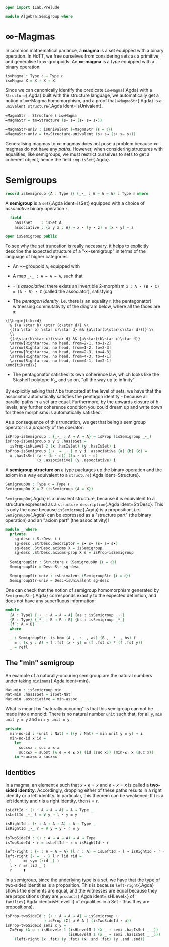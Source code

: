 ```agda
open import 1Lab.Prelude

module Algebra.Semigroup where
```

<!--
```agda
private variable
  ℓ ℓ₁ : Level
  A : Type ℓ
```
-->

# ∞-Magmas

In common mathematical parlance, a **magma** is a set equipped with a
binary operation. In HoTT, we free ourselves from considering sets as a
primitive, and generalise to ∞-groupoids: An **∞-magma** is a _type_
equipped with a binary operation.

```agda
is∞Magma : Type ℓ → Type ℓ
is∞Magma X = X → X → X
```

Since we can canonically identify the predicate `is∞Magma`{.Agda} with a
`Structure`{.Agda} built with the structure language, we automatically
get a notion of ∞-Magma homomorphism, and a proof that
`∞MagmaStr`{.Agda} is a `univalent structure`{.Agda ident=isUnivalent}.

```agda
∞MagmaStr : Structure ℓ is∞Magma
∞MagmaStr = tm→Structure (s∙ s→ (s∙ s→ s∙))

∞MagmaStr-univ : isUnivalent (∞MagmaStr {ℓ = ℓ})
∞MagmaStr-univ = tm→Structure-univalent (s∙ s→ (s∙ s→ s∙))
```

Generalising magmas to ∞-magmas does not pose a problem because ∞-magmas
do not have any _paths_. However, when considering structures with
equalities, like semigroups, we must restrict ourselves to sets to get a
coherent object, hence the field `smg-isSet`{.Agda}.

# Semigroups

```agda
record isSemigroup {A : Type ℓ} (_⋆_ : A → A → A) : Type ℓ where
```

A **semigroup** is a `set`{.Agda ident=isSet} equipped with a choice of
_associative_ binary operation `⋆`.

```agda
  field
    hasIsSet    : isSet A
    associative : {x y z : A} → x ⋆ (y ⋆ z) ≡ (x ⋆ y) ⋆ z

open isSemigroup public
```

To see why the set truncation is really necessary, it helps to
explicitly describe the expected structure of a "∞-semigroup" in terms
of the language of higher categories:

- An ∞-groupoid `A`, equipped with

- A map `_⋆_ : A → A → A`, such that

- `⋆` is _associative_: there exists an invertible 2-morphism `α : A ⋆
(B ⋆ C) ≡ (A ⋆ B) ⋆ C` (called the associator), satisfying

- The _pentagon identity_, i.e. there is an equality `π` (the
pentagonator) witnessing commutativity of the diagram below, where all
the faces are `α`:
~~~{.quiver .tall-2}
\[\begin{tikzcd}
  & {(a \star b) \star (c\star d)} \\
  {((a \star b) \star c)\star d} && {a\star(b\star(c\star d)))} \\
  \\
  {(a\star(b\star c))\star d} && {a\star((b\star c)\star d)}
  \arrow[Rightarrow, no head, from=2-1, to=1-2]
  \arrow[Rightarrow, no head, from=1-2, to=2-3]
  \arrow[Rightarrow, no head, from=2-3, to=4-3]
  \arrow[Rightarrow, no head, from=4-3, to=4-1]
  \arrow[Rightarrow, no head, from=4-1, to=2-1]
\end{tikzcd}\]
~~~

- The pentagonator satisfies its own coherence law, which looks like the
Stasheff polytope $K_5$, and so on, "all the way up to infinity".

By explicitly asking that `A` be truncated at the level of sets, we have
that the associator automatically satisfies the pentagon identity -
because all parallel paths in a set are equal. Furthermore, by the
upwards closure of h-levels, any further coherence condition you could
dream up and write down for these morphisms is automatically satisfied.

As a consequence of this truncation, we get that being a semigroup
operator is a _property_ of the operator:

```agda
isProp-isSemigroup : {_⋆_ : A → A → A} → isProp (isSemigroup _⋆_)
isProp-isSemigroup x y i .hasIsSet =
  isProp-isHLevel 2 (x .hasIsSet) (y .hasIsSet) i
isProp-isSemigroup {_⋆_ = _⋆_} x y i .associative {a} {b} {c} =
  x .hasIsSet (a ⋆ (b ⋆ c)) ((a ⋆ b) ⋆ c)
              (x .associative) (y .associative) i
```

A **semigroup structure on** a type packages up the binary operation and
the axiom in a way equivalent to a `structure`{.Agda ident=Structure}.

```agda
SemigroupOn : Type ℓ → Type ℓ
SemigroupOn X = Σ (isSemigroup {A = X})
```

`SemigroupOn`{.Agda} is a univalent structure, because it is equivalent
to a structure expressed as a `structure description`{.Agda
ident=StrDesc}. This is only the case because `isSemigroup`{.Agda} is a
proposition, i.e.  `SemigroupOn`{.Agda} can be expressed as a "structure
part" (the binary operation) and an "axiom part" (the associativity)!

```agda
module _ where
  private
    sg-desc : StrDesc ℓ ℓ
    sg-desc .StrDesc.descriptor = s∙ s→ (s∙ s→ s∙)
    sg-desc .StrDesc.axioms X = isSemigroup
    sg-desc .StrDesc.axioms-prop X s = isProp-isSemigroup

  SemigroupStr : Structure ℓ (SemigroupOn {ℓ = ℓ})
  SemigroupStr = Desc→Str sg-desc

  SemigroupStr-univ : isUnivalent (SemigroupStr {ℓ = ℓ})
  SemigroupStr-univ = Desc→isUnivalent sg-desc
```

One can check that the notion of semigroup homomorphism generated by
`SemigroupStr`{.Agda} corresponds exactly to the expected definition,
and does not have any superfluous information:

```agda
module _
  {A : Type} {_⋆_ : A → A → A} {as : isSemigroup _⋆_}
  {B : Type} {_*_ : B → B → B} {bs : isSemigroup _*_}
  {f : A ≃ B}
  where

  _ : SemigroupStr .is-hom (A , _⋆_ , as) (B , _*_ , bs) f
    ≡ ( (x y : A) → f .fst (x ⋆ y) ≡ (f .fst x) * (f .fst y))
  _ = refl
```


## The "min" semigroup

An example of a naturally-occuring semigroup are the natural numbers
under taking `minimums`{.Agda ident=min}.

```agda
Nat-min : isSemigroup min
Nat-min .hasIsSet = isSet-Nat
Nat-min .associative = min-assoc _ _ _
```

What is meant by "naturally occuring" is that this semigroup can not be
made into a monoid: There is no natural number `unit` such that, for all
`y`, `min unit y ≡ y` and `min y unit ≡ y`.

```agda
private
  min-no-id : (unit : Nat) → ((y : Nat) → min unit y ≡ y) → ⊥
  min-no-id x id =
    let
      sucx≤x : suc x ≤ x
      sucx≤x = subst (λ e → e ≤ x) (id (suc x)) (min-≤ˡ x (suc x))
    in ¬sucx≤x x sucx≤x
```

## Identities

In a magma, an element $e$ such that $x \star e = x$ and $e \star x = x$
is called a **two-sided identity**. Accordingly, dropping either of
these paths results in a right identity or a left identity. In
particular, this theorem can be weakened: If $l$ is a left identity and
$r$ is a right identity, then $l = r$.

```agda
isLeftId : (⋆ : A → A → A) → A → Type _
isLeftId _⋆_ l = ∀ y → l ⋆ y ≡ y

isRightId : (⋆ : A → A → A) → A → Type _
isRightId _⋆_ r = ∀ y → y ⋆ r ≡ y

isTwoSideId : (⋆ : A → A → A) → A → Type _
isTwoSideId ⋆ r = isLeftId ⋆ r × isRightId ⋆ r

left-right : {⋆ : A → A → A} (l r : A) → isLeftId ⋆ l → isRightId ⋆ r → l ≡ r
left-right {⋆ = _⋆_} l r lid rid =
  l     ≡⟨ sym (rid _) ⟩
  l ⋆ r ≡⟨ lid _ ⟩
  r     ∎
```

In a semigroup, since the underlying type is a set, we have that the
type of two-sided identities is a proposition. This is because
`left-right`{.Agda} shows the elements are equal, and the witnesses are
equal because they are propositions (they are `products`{.Agda
ident=isHLevel×} of `families`{.Agda ident=isHLevelΠ} of equalities in a
Set - thus they are propositions).

```agda
isProp-twoSideId : {⋆ : A → A → A} → isSemigroup ⋆
                 → isProp (Σ[ u ∈ A ] (isTwoSideId ⋆ u))
isProp-twoSideId semi x y =
  Σ≡Prop (λ u → isHLevel× 1 (isHLevelΠ 1 (λ _ → semi .hasIsSet _ _))
                            (isHLevelΠ 1 (λ _ → semi .hasIsSet _ _)))
    (left-right (x .fst) (y .fst) (x .snd .fst) (y .snd .snd))
```
